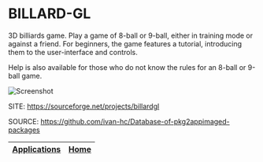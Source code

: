 # BILLARD-GL

 3D billiards game.
 Play a game of 8-ball or 9-ball, either in training mode
 or against a friend. For beginners, the game features a 
 tutorial, introducing them to the user-interface and 
 controls. 
 
 Help is also available for those who do not know the rules
 for an 8-ball or 9-ball game. 
 
 ![Screenshot](https://screenshots.debian.net/shrine/screenshot/1753/simage/large-025b1765a6e4c45f1a373f50f1d619dd.png)
 
 SITE: https://sourceforge.net/projects/billardgl

 SOURCE: https://github.com/ivan-hc/Database-of-pkg2appimaged-packages

 | [Applications](https://portable-linux-apps.github.io/apps.html) | [Home](https://portable-linux-apps.github.io)
 | --- | --- |

